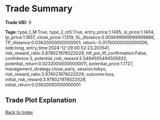 # Trade Summary

**Trade UID:** 9 

**Tags:** type_1_M:True, type_2_m5:True, entry_price:1.1495, sl_price:1.1404, tp_price:1.1857, close_price:1.1319, SL_distance:0.009099999999999886, TP_distance:0.03620000000000001, return:-0.01760000000000006, side:long, entry_time:2024-12-29 00:52:23.203541, risk_reward_ratio:3.978021978022029, htf_poi_ltf_confirmation:False, confidence:3, potential_risk_reward:2.5494505494505932, potential_return:0.02320000000000011, potential_price:1.1727, management_strategy:close_early, session:tokyo, risk_reward_ratio:3.978021978022029, outcome:loss, initial_risk_reward:3.978021978022029, initial_return:0.03620000000000001

## Trade Plot Explanation


[Back to Index](index.md)
